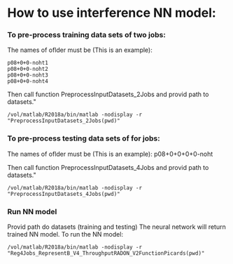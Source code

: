 # How to use interference NN model:

### To pre-process training data sets of two jobs:
The names of oflder must be (This is an example):
```
p08+0+0-noht1
p08+0+0-noht2
p08+0+0-noht3
p08+0+0-noht4
```

Then call function PreprocessInputDatasets_2Jobs and provid path to datasets."
```
/vol/matlab/R2018a/bin/matlab -nodisplay -r "PreprocessInputDatasets_2Jobs(pwd)"
```


### To pre-process testing data sets of for jobs:
The names of oflder must be (This is an example):
p08+0+0+0+0-noht

Then call function PreprocessInputDatasets_4Jobs and provid path to datasets."
```
/vol/matlab/R2018a/bin/matlab -nodisplay -r "PreprocessInputDatasets_4Jobs(pwd)" 
```

### Run NN model
Provid path do datasets (training and testing) The neural network will return trained NN model. To run the NN model:
``` 
/vol/matlab/R2018a/bin/matlab -nodisplay -r "Reg4Jobs_RepresentB_V4_ThroughputRADON_V2FunctionPicards(pwd)" 
```
